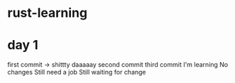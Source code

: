 # rust-learning
# day 1
first commit -> shittty daaaaay
second commit
third commit
I'm learning
No changes Still need a job
Still waiting for change
